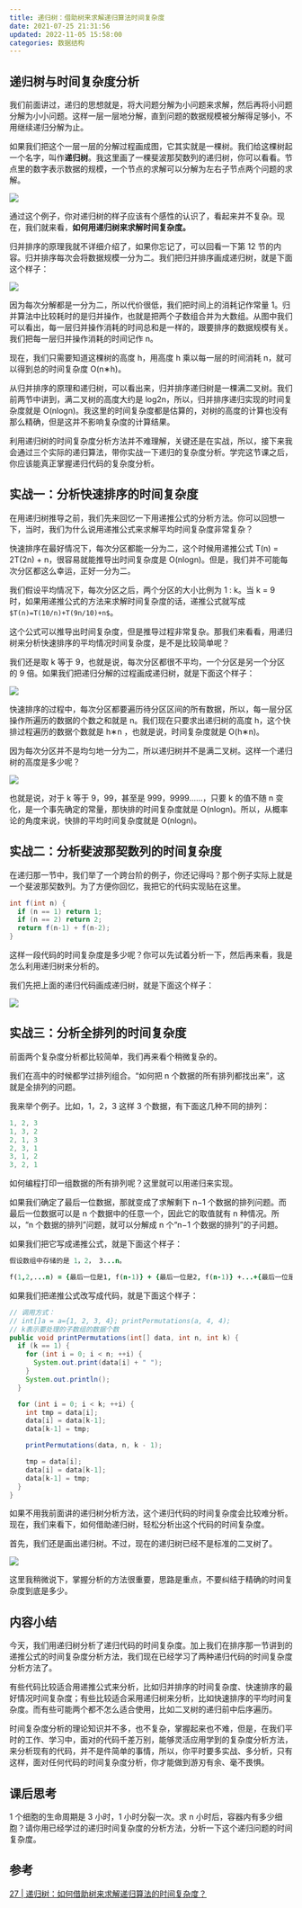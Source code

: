 ```yaml
---
title: 递归树：借助树来求解递归算法时间复杂度
date: 2021-07-25 21:31:56
updated: 2022-11-05 15:58:00
categories: 数据结构
---
```


## 递归树与时间复杂度分析

我们前面讲过，递归的思想就是，将大问题分解为小问题来求解，然后再将小问题分解为小小问题。这样一层一层地分解，直到问题的数据规模被分解得足够小，不用继续递归分解为止。

如果我们把这个一层一层的分解过程画成图，它其实就是一棵树。我们给这棵树起一个名字，叫作**递归树**。我这里画了一棵斐波那契数列的递归树，你可以看看。节点里的数字表示数据的规模，一个节点的求解可以分解为左右子节点两个问题的求解。

![](https://upload-images.jianshu.io/upload_images/1662509-26db7480d2faa770.png?imageMogr2/auto-orient/strip%7CimageView2/2/w/1240)

通过这个例子，你对递归树的样子应该有个感性的认识了，看起来并不复杂。现在，我们就来看，**如何用递归树来求解时间复杂度。**

归并排序的原理我就不详细介绍了，如果你忘记了，可以回看一下第 12 节的内容。归并排序每次会将数据规模一分为二。我们把归并排序画成递归树，就是下面这个样子：

<!-- more -->

![](https://upload-images.jianshu.io/upload_images/1662509-e7e83894ef86931e.png?imageMogr2/auto-orient/strip%7CimageView2/2/w/1240)

因为每次分解都是一分为二，所以代价很低，我们把时间上的消耗记作常量 1。归并算法中比较耗时的是归并操作，也就是把两个子数组合并为大数组。从图中我们可以看出，每一层归并操作消耗的时间总和是一样的，跟要排序的数据规模有关。我们把每一层归并操作消耗的时间记作 n。

现在，我们只需要知道这棵树的高度 h，用高度 h 乘以每一层的时间消耗 n，就可以得到总的时间复杂度 O(n∗h)。

从归并排序的原理和递归树，可以看出来，归并排序递归树是一棵满二叉树。我们前两节中讲到，满二叉树的高度大约是 log2n，所以，归并排序递归实现的时间复杂度就是 O(nlogn)。我这里的时间复杂度都是估算的，对树的高度的计算也没有那么精确，但是这并不影响复杂度的计算结果。

利用递归树的时间复杂度分析方法并不难理解，关键还是在实战，所以，接下来我会通过三个实际的递归算法，带你实战一下递归的复杂度分析。学完这节课之后，你应该能真正掌握递归代码的复杂度分析。

## 实战一：分析快速排序的时间复杂度

在用递归树推导之前，我们先来回忆一下用递推公式的分析方法。你可以回想一下，当时，我们为什么说用递推公式来求解平均时间复杂度非常复杂？

快速排序在最好情况下，每次分区都能一分为二，这个时候用递推公式 T(n) = 2T(2n) + n，很容易就能推导出时间复杂度是 O(nlogn)。但是，我们并不可能每次分区都这么幸运，正好一分为二。

我们假设平均情况下，每次分区之后，两个分区的大小比例为 1 : k。当 k = 9 时，如果用递推公式的方法来求解时间复杂度的话，递推公式就写成 `$T(n)=T(10/n)+T(9n/10)+n$`。

这个公式可以推导出时间复杂度，但是推导过程非常复杂。那我们来看看，用递归树来分析快速排序的平均情况时间复杂度，是不是比较简单呢？

我们还是取 k 等于 9，也就是说，每次分区都很不平均，一个分区是另一个分区的 9 倍。如果我们把递归分解的过程画成递归树，就是下面这个样子：

![](https://upload-images.jianshu.io/upload_images/1662509-cae7bde79aea69cd.png?imageMogr2/auto-orient/strip%7CimageView2/2/w/1240)

快速排序的过程中，每次分区都要遍历待分区区间的所有数据，所以，每一层分区操作所遍历的数据的个数之和就是 n。我们现在只要求出递归树的高度 h，这个快排过程遍历的数据个数就是 h∗n ，也就是说，时间复杂度就是 O(h∗n)。

因为每次分区并不是均匀地一分为二，所以递归树并不是满二叉树。这样一个递归树的高度是多少呢？

![](https://upload-images.jianshu.io/upload_images/1662509-f93f24a6f5e47a37.png?imageMogr2/auto-orient/strip%7CimageView2/2/w/1240)

也就是说，对于 k 等于 9，99，甚至是 999，9999……，只要 k 的值不随 n 变化，是一个事先确定的常量，那快排的时间复杂度就是 O(nlogn)。所以，从概率论的角度来说，快排的平均时间复杂度就是 O(nlogn)。

## 实战二：分析斐波那契数列的时间复杂度

在递归那一节中，我们举了一个跨台阶的例子，你还记得吗？那个例子实际上就是一个斐波那契数列。为了方便你回忆，我把它的代码实现贴在这里。

```java
int f(int n) {
  if (n == 1) return 1;
  if (n == 2) return 2;
  return f(n-1) + f(n-2);
}
```

这样一段代码的时间复杂度是多少呢？你可以先试着分析一下，然后再来看，我是怎么利用递归树来分析的。

我们先把上面的递归代码画成递归树，就是下面这个样子：

![](https://upload-images.jianshu.io/upload_images/1662509-f6313023fc6a812e.png?imageMogr2/auto-orient/strip%7CimageView2/2/w/1240)

## 实战三：分析全排列的时间复杂度

前面两个复杂度分析都比较简单，我们再来看个稍微复杂的。

我们在高中的时候都学过排列组合。“如何把 n 个数据的所有排列都找出来”，这就是全排列的问题。

我来举个例子。比如，1，2，3 这样 3 个数据，有下面这几种不同的排列：

```java
1, 2, 3
1, 3, 2
2, 1, 3
2, 3, 1
3, 1, 2
3, 2, 1
```

如何编程打印一组数据的所有排列呢？这里就可以用递归来实现。

如果我们确定了最后一位数据，那就变成了求解剩下 n−1 个数据的排列问题。而最后一位数据可以是 n 个数据中的任意一个，因此它的取值就有 n 种情况。所以，“n 个数据的排列”问题，就可以分解成 n 个“n−1 个数据的排列”的子问题。

如果我们把它写成递推公式，就是下面这个样子：

```j
假设数组中存储的是 1，2， 3...n。

f(1,2,...n) = {最后一位是1, f(n-1)} + {最后一位是2, f(n-1)} +...+{最后一位是n, f(n-1)}。
```

如果我们把递推公式改写成代码，就是下面这个样子：

```java
// 调用方式：
// int[]a = a={1, 2, 3, 4}; printPermutations(a, 4, 4);
// k表示要处理的子数组的数据个数
public void printPermutations(int[] data, int n, int k) {
  if (k == 1) {
    for (int i = 0; i < n; ++i) {
      System.out.print(data[i] + " ");
    }
    System.out.println();
  }

  for (int i = 0; i < k; ++i) {
    int tmp = data[i];
    data[i] = data[k-1];
    data[k-1] = tmp;

    printPermutations(data, n, k - 1);

    tmp = data[i];
    data[i] = data[k-1];
    data[k-1] = tmp;
  }
}
```

如果不用我前面讲的递归树分析方法，这个递归代码的时间复杂度会比较难分析。现在，我们来看下，如何借助递归树，轻松分析出这个代码的时间复杂度。

首先，我们还是画出递归树。不过，现在的递归树已经不是标准的二叉树了。

![](https://upload-images.jianshu.io/upload_images/1662509-c6debf3b64b74ef3.png?imageMogr2/auto-orient/strip%7CimageView2/2/w/1240)

这里我稍微说下，掌握分析的方法很重要，思路是重点，不要纠结于精确的时间复杂度到底是多少。

## 内容小结

今天，我们用递归树分析了递归代码的时间复杂度。加上我们在排序那一节讲到的递推公式的时间复杂度分析方法，我们现在已经学习了两种递归代码的时间复杂度分析方法了。

有些代码比较适合用递推公式来分析，比如归并排序的时间复杂度、快速排序的最好情况时间复杂度；有些比较适合采用递归树来分析，比如快速排序的平均时间复杂度。而有些可能两个都不怎么适合使用，比如二叉树的递归前中后序遍历。

时间复杂度分析的理论知识并不多，也不复杂，掌握起来也不难，但是，在我们平时的工作、学习中，面对的代码千差万别，能够灵活应用学到的复杂度分析方法，来分析现有的代码，并不是件简单的事情，所以，你平时要多实战、多分析，只有这样，面对任何代码的时间复杂度分析，你才能做到游刃有余、毫不畏惧。

## 课后思考

1 个细胞的生命周期是 3 小时，1 小时分裂一次。求 n 小时后，容器内有多少细胞？请你用已经学过的递归时间复杂度的分析方法，分析一下这个递归问题的时间复杂度。

## 参考

[27 | 递归树：如何借助树来求解递归算法的时间复杂度？](https://time.geekbang.org/column/article/69388)
